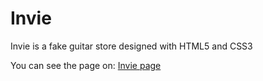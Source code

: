 # Invie
Invie is a fake guitar store designed with HTML5 and CSS3

You can see the page on:
[Invie page](https://alanstgo.github.io/Invie/)

